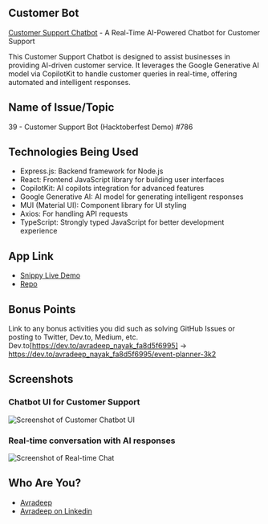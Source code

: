 ## Customer Bot

[Customer Support Chatbot](#) - A Real-Time AI-Powered Chatbot for Customer Support

This Customer Support Chatbot is designed to assist businesses in providing AI-driven customer service. It leverages the Google Generative AI model via CopilotKit to handle customer queries in real-time, offering automated and intelligent responses.

## Name of Issue/Topic

39 - Customer Support Bot (Hacktoberfest Demo) #786

## Technologies Being Used

- Express.js: Backend framework for Node.js
- React: Frontend JavaScript library for building user interfaces
- CopilotKit: AI copilots integration for advanced features
- Google Generative AI: AI model for generating intelligent responses
- MUI (Material UI): Component library for UI styling
- Axios: For handling API requests
- TypeScript: Strongly typed JavaScript for better development experience

## App Link

- [Snippy Live Demo](https://event-planner-gfex.vercel.app/)
- [Repo](https://github.com/Zedoman/Event-Planner)

## Bonus Points

Link to any bonus activities you did such as solving GitHub Issues or posting to Twitter, Dev.to, Medium, etc.
Dev.to[https://dev.to/avradeep_nayak_fa8d5f6995] -> https://dev.to/avradeep_nayak_fa8d5f6995/event-planner-3k2

## Screenshots

### Chatbot UI for Customer Support
![Screenshot of Customer Chatbot UI](https://github.com/user-attachments/assets/your_image_here)

### Real-time conversation with AI responses
![Screenshot of Real-time Chat](https://github.com/user-attachments/assets/your_image_here)

## Who Are You?

- [Avradeep](https://github.com/Zedoman)
- [Avradeep on Linkedin](https://www.linkedin.com/in/avradeep-nayak-7604b5222/)
